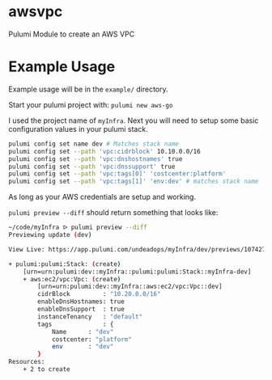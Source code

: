 # awsvpc
Pulumi Module to create an AWS VPC

# Example Usage

Example usage will be in the `example/` directory.

Start your pulumi project with:
`pulumi new aws-go`

I used the project name of `myInfra`.  Next you will need to setup some basic configuration values in your pulumi stack.

```bash
pulumi config set name dev # Matches stack name
pulumi config set --path 'vpc:cidrblock' 10.10.0.0/16
pulumi config set --path 'vpc:dnshostnames' true
pulumi config set --path 'vpc:dnssupport' true
pulumi config set --path 'vpc:tags[0]' 'costcenter:platform'
pulumi config set --path 'vpc:tags[1]' 'env:dev' # matches stack name
```

As long as your AWS credentials are setup and working.

`pulumi preview --diff` should return something that looks like:

```bash
~/code/myInfra ᐅ pulumi preview --diff
Previewing update (dev)

View Live: https://app.pulumi.com/undeadops/myInfra/dev/previews/10742796-7cc6-405d-913e-d8aa2ac9ec86

+ pulumi:pulumi:Stack: (create)
    [urn=urn:pulumi:dev::myInfra::pulumi:pulumi:Stack::myInfra-dev]
    + aws:ec2/vpc:Vpc: (create)
        [urn=urn:pulumi:dev::myInfra::aws:ec2/vpc:Vpc::dev]
        cidrBlock         : "10.20.0.0/16"
        enableDnsHostnames: true
        enableDnsSupport  : true
        instanceTenancy   : "default"
        tags              : {
            Name      : "dev"
            costcenter: "platform"
            env       : "dev"
        }
Resources:
    + 2 to create
```
